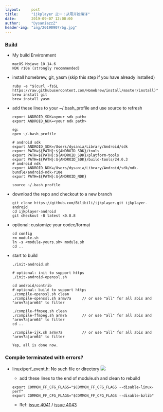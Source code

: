 ```yaml
---
layout:     post
title:      "ijkplayer 之一：从零开始编译"
date:       2019-09-07 12:00:00
author:     "DysaniazzZ"
header-img: "img/20190907/bg.jpg"
---
```


### [Build](https://github.com/bilibili/ijkplayer)

  * My build Environment

    ```
    macOS Mojave 10.14.6
    NDK r10e (strongly recommended)
    ```

  * install homebrew, git, yasm (skip this step if you have already installed)

    ```
    ruby -e "$(curl -fsSL https://raw.githubusercontent.com/Homebrew/install/master/install)"
    brew install git
    brew install yasm
    ```

  * add these lines to your ~/.bash_profile and use source to refresh

    ```
    export ANDROID_SDK=<your sdk path>
    export ANDROID_NDK=<your ndk path>
    
    eg:
    open ~/.bash_profile
    
    # android sdk
    export ANDROID_SDK=/Users/dysania/Library/Android/sdk
    export PATH=${PATH}:${ANDROID_SDK}/tools
    export PATH=${PATH}:${ANDROID_SDK}/platform-tools
    export PATH=${PATH}:${ANDROID_SDK}/build-tools/24.0.3
    # android ndk
    export ANDROID_NDK=/Users/dysania/Library/Android/sdk/ndk-bundle/android-ndk-r10e
    export PATH=${PATH}:${ANDROID_NDK}

    source ~/.bash_profile
    ```

  * download the repo and checkout to a new branch

    ```
    git clone https://github.com/Bilibili/ijkplayer.git ijkplayer-android
    cd ijkplayer-android
    git checkout -B latest k0.8.8
    ```

  * optional: customize your codec/format

    ```
    cd config
    rm module.sh
    ln -s <module-yours.sh> module.sh
    cd ..
    ```

  * start to build

    ```
    ./init-android.sh

    # optional: init to support https
    ./init-android-openssl.sh

    cd android/contrib
    # optional: build to support https
    ./compile-openssl.sh clean
    ./compile-openssl.sh armv7a     // or use "all" for all abis and "armv7a|arm64" to filter

    ./compile-ffmpeg.sh clean
    ./compile-ffmpeg.sh arm7a       // or use "all" for all abis and "armv7a|arm64" to filter
    cd ..

    ./compile-ijk.sh armv7a         // or use "all" for all abis and "armv7a|arm64" to filter
    
    Yep, all is done now.
    ```

### Compile terminated with errors?

  * linux/perf_event.h: No such file or directory
    ![]({{site.baseurl}}/img/20190907/001.png)
    * add these lines to the end of module.sh and clean to rebuild

    ```
    export COMMON_FF_CFG_FLAGS="$COMMON_FF_CFG_FLAGS --disable-linux-perf"
    export COMMON_FF_CFG_FLAGS="$COMMON_FF_CFG_FLAGS --disable-bzlib"
    ```
    * Ref: [issue 4041](https://github.com/Bilibili/ijkplayer/issues/4041) / [issue 4043](https://github.com/Bilibili/ijkplayer/issues/4043)
